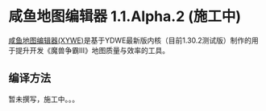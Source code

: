 # 咸鱼地图编辑器 1.1.Alpha.2 (施工中)

[咸鱼地图编辑器(XYWE)][1]是基于YDWE最新版内核（目前1.30.2测试版）制作的用于提升开发《魔兽争霸III》地图质量与效率的工具。  

## 编译方法

暂未撰写，施工中。。。

[1]:https://wow9.org/xywe "咸鱼地图编辑器 - 官方网站"